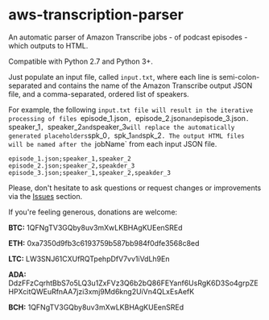 # aws-transcription-parser
An automatic parser of Amazon Transcribe jobs - of podcast episodes - which outputs to HTML.

Compatible with Python 2.7 and Python 3+.

Just populate an input file, called `input.txt`, where each line is semi-colon-separated and contains the name of the Amazon Transcribe output JSON file, and a comma-separated, ordered list of speakers.

For example, the following `input.txt file will result in the iterative processing of files `episode_1.json`, `episode_2.json` and `episode_3.json`. `speaker_1`, `speaker_2` and `speaker_3` will replace the automatically generated placeholders `spk_0`, `spk_1` and `spk_2`.
The output HTML files will be named after the `jobName` from each input JSON file.

```
episode_1.json;speaker_1,speaker_2
episode_2.json;speaker_2,speakder_3
episode_3.json;speaker_1,speaker_2,speakder_3
```

Please, don't hesitate to ask questions or request changes or improvements via the [Issues](https://github.com/crypto-jeronimo/aws-transcription-parser/issues) section.


If you're feeling generous, donations are welcome:

**BTC:** 1QFNgTV3GQby8uv3mXwLKBHAgKUEenSREd

**ETH:** 0xa7350d9fb3c6193759b587bb984f0dfe3568c8ed

**LTC:** LW3SNJ61CXUfRQTpehpDfV7vv1iVdLh9En

**ADA:** DdzFFzCqrhtBbS7o5LQ3u1ZxFVz3Q6b2bQ86FEYanf6UsRgK6D3So4grpZEHPXcitQWEuRfnAA7jzi3xmj9Md6kng2UiVn4QLxEsAefK

**BCH:** 1QFNgTV3GQby8uv3mXwLKBHAgKUEenSREd

